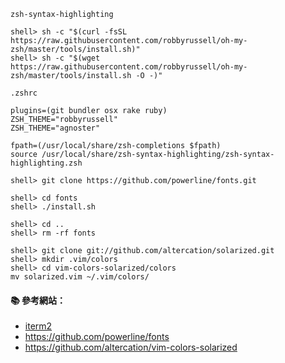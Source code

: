`zsh-syntax-highlighting`

```console
shell> sh -c "$(curl -fsSL https://raw.githubusercontent.com/robbyrussell/oh-my-zsh/master/tools/install.sh)"
shell> sh -c "$(wget https://raw.githubusercontent.com/robbyrussell/oh-my-zsh/master/tools/install.sh -O -)"
```

`.zshrc`

```
plugins=(git bundler osx rake ruby)
ZSH_THEME="robbyrussell"
ZSH_THEME="agnoster"

fpath=(/usr/local/share/zsh-completions $fpath)
source /usr/local/share/zsh-syntax-highlighting/zsh-syntax-highlighting.zsh
```

```console
shell> git clone https://github.com/powerline/fonts.git

shell> cd fonts
shell> ./install.sh

shell> cd ..
shell> rm -rf fonts
```
```console
shell> git clone git://github.com/altercation/solarized.git
shell> mkdir .vim/colors
shell> cd vim-colors-solarized/colors
mv solarized.vim ~/.vim/colors/
```


#### :books: 參考網站：
- [iterm2](https://www.iterm2.com/)
- https://github.com/powerline/fonts
- https://github.com/altercation/vim-colors-solarized
